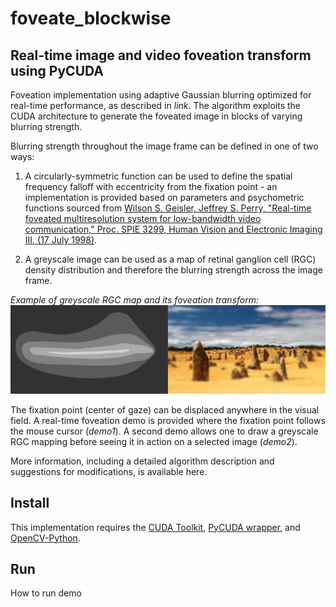 # foveate_blockwise
## Real-time image and video foveation transform using PyCUDA 

Foveation implementation using adaptive Gaussian blurring optimized for real-time performance, as described in *link*. 
The algorithm exploits the CUDA architecture to generate the foveated image in blocks of varying blurring strength. 

Blurring strength throughout the image frame can be defined in one of two ways:

1. A circularly-symmetric function can be used to define the spatial frequency falloff with eccentricity from the fixation point - an implementation is provided based on parameters and psychometric functions sourced from [Wilson S. Geisler, Jeffrey S. Perry, "Real-time foveated multiresolution system for low-bandwidth video communication," Proc. SPIE 3299, Human Vision and Electronic Imaging III, (17 July 1998)](http://www.svi.cps.utexas.edu/spie1998.pdf).

2. A greyscale image can be used as a map of retinal ganglion cell (RGC) density distribution and therefore the blurring strength across the image frame. 

*Example of greyscale RGC map and its foveation transform:*
![map example](map_ex.png)

The fixation point (center of gaze) can be displaced anywhere in the visual field. A real-time foveation demo is provided where the fixation point follows the mouse cursor (*demo1*). A second demo allows one to draw a greyscale RGC mapping before seeing it in action on a selected image (*demo2*). 

More information, including a detailed algorithm description and suggestions for modifications, is available here.

## Install

This implementation requires the [CUDA Toolkit](https://developer.nvidia.com/cuda-toolkit), [PyCUDA wrapper](https://pypi.org/project/pycuda/), and [OpenCV-Python](https://docs.opencv.org/master/da/df6/tutorial_py_table_of_contents_setup.html).

## Run

How to run demo
